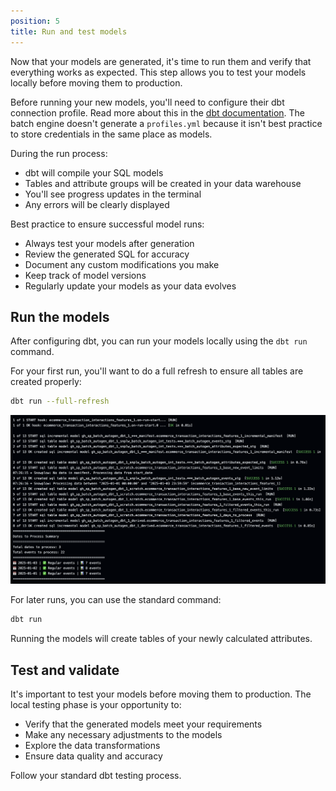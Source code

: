 ```yaml
---
position: 5
title: Run and test models
---
```


Now that your models are generated, it's time to run them and verify that everything works as expected. This step allows you to test your models locally before moving them to production.

Before running your new models, you'll need to configure their dbt connection profile. Read more about this in the [dbt documentation](https://docs.getdbt.com/docs/core/connect-data-platform/connection-profiles). The batch engine doesn't generate a `profiles.yml` because it isn't best practice to store credentials in the same place as models.

During the run process:
* dbt will compile your SQL models
* Tables and attribute groups will be created in your data warehouse
* You'll see progress updates in the terminal
* Any errors will be clearly displayed

Best practice to ensure successful model runs:
* Always test your models after generation
* Review the generated SQL for accuracy
* Document any custom modifications you make
* Keep track of model versions
* Regularly update your models as your data evolves

## Run the models

After configuring dbt, you can run your models locally using the `dbt run` command.

For your first run, you'll want to do a full refresh to ensure all tables are created properly:

```bash
dbt run --full-refresh
```

![dbt first run](images/dbt_first_run.png)

For later runs, you can use the standard command:

```bash
dbt run
```

Running the models will create tables of your newly calculated attributes.

## Test and validate

It's important to test your models before moving them to production. The local testing phase is your opportunity to:
* Verify that the generated models meet your requirements
* Make any necessary adjustments to the models
* Explore the data transformations
* Ensure data quality and accuracy

Follow your standard dbt testing process.
